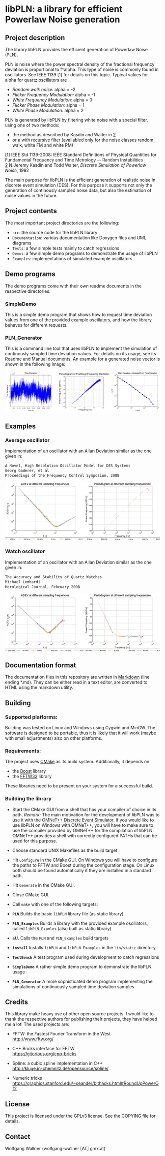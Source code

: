 
libPLN: a library for efficient Powerlaw Noise generation
==============================================================

Project description
-------------------------------

The library libPLN provides the efficient generation of Powerlaw Noise (PLN).

PLN is noise where the power spectral density of the fractional frequency deviation is proportional to f^alpha.
This type of noise is commonly found in oscillators.
See IEEE 1139 [1] for details on this topic.
Typical values for alpha for quartz oscillators are

* *Random walk noise:* alpha = -2
* *Flicker Frequency Modulation:* alpha = -1
* *White Frequency Modulation:* alpha = 0
* *Flicker Phase Modulation:* alpha = 1
* *White Phase Modulation:* alpha = 2    

PLN is generated by libPLN by filtering white noise with a special filter, using one of two methods:

* the method as described by Kasdin and Walter in [2]
* or a with recursive filter (availabled only for the noise classes random walk, white FM and white PM) 

[1] IEEE Std 1139-2008: IEEE Standard Definitions of Physical Quantities for Fundamental Frequency and Time Metrology -- Random Instabilities  
[2] N.Jeremy Kasdin and Todd Walter, *Discrete Simulation of Powerlaw Noise*, 1992

The main purpose for libPLN  is the efficient generation of realistic noise in discrete event simulation (DES).
For this purpose it supports not only the generation of continously sampled noise data, but also the estimation of 
noise values in the future.

Project contents
-------------------------------

The most important project directories are the following:

* `src`: the source code for the libPLN library
* `Documentation`: various documentation like Doxygen files and UML diagrams
* `Tests`: a few simple tests mainly to catch regressions
* `Demos`: a few simple demo programs to demonstrate the usage of libPLN
* `Examples`: implementations of simulated example oscillators 

Demo programs
-------------------------------

The demo programs come with their own readme documents in the respective directories.
 
### SimpleDemo

This is a simple demo program that shows how to request time deviation values from one of the provided example oscillators,
and how the library behaves for different requests.

### PLN_Generator

This is a command line tool that uses libPLN to implement the simulation of continously sampled time deviation values.
For details on its usage, see its Readme and Manual documents.
An example for a generated noise vector is shown in the following image:

![PLN_Generator example](img/Demos/PLN_Generator_Example.png)

Examples
-------------------------------
 
### Average oscillator 

Implementation of an oscillator with an Allan Deviation similar as the one given in:

    A Novel, High Resolution Oscillator Model for DES Systems
    Georg Gaderer, et al
    Proceedings of the Frequency Control Symposium, 2008

![ADEV and PSD plot of AvgOscillator example](img/Examples/AvgOsc.png)

### Watch oscillator

Implementation of an oscillator with an Allan Deviation similar as the one given in:

    The Accuracy and Stability of Quartz Watches
    Michael Lombardi
    Horological Journal, February 2008

![ADEV and PSD plot of WatchQuartz example](img/Examples/WatchQuartz.png)

Documentation format
-------------------------------
 
The documentation files in this repository are written in [Markdown][3] (line ending *.md).
They can be either read in a text editor, are converted to HTML using the markdown utility.

[3]: https://daringfireball.net/projects/markdown/

Building
---------------------

### Supported platforms:

Building was tested on Linux and Windows using Cygwin and MinGW.
The software is designed to be portable, thus it is likely that it will work (maybe with small adjustments) also on other platforms.

### Requirements:

The project uses [CMake][2] as its build system.
Additionally, it depends on

* the [Boost][3] library
* the [FFTW32][4] library

These libraries need to be present on your system for a successful build.

[2]: https://cmake.org/
[3]: http://www.boost.org/
[4]: http://www.fftw.org/

### Building the library

* Start the CMake GUI from a shell that has your compiler of choice in its path.
*Remark:* The main motivation for the development of libPLN was to use it with the [OMNeT++ Discrete Event Simulator][5].
If you would like to use libPLN on Windows with OMNeT++, you will have to make sure to use the compiler provided by OMNeT++ for the compilation of libPLN.
OMNeT++ provides a shell with correctly configured PATHs that can be used for this purpose.

[5]: https://omnetpp.org/

* Choose standard UNIX Makefiles as the build target

* Hit `Configure` in the CMake GUI.
On Windows you will have to configure the paths to FFTW and Boost during the configuration stage.
On Linux both should be found automatically if they are installed in a standard path.

* Hit `Generate` in the CMake GUI.

* Close CMake GUI.

* Call `make` with one of the following targets:

 * **`PLN`** Builds the basic `libPLN` library file (as static library)
 * **`PLN_Examples`** Builds a library with the provided example oscillators, called `libPLN_Examles` (also built as static library)
 * **`all`** Calls the `PLN` and `PLN_Examples` build targets
 * **`install`** Installs `libPLN` and `libPLN_Examples` in the `lib/static` directory
 * **`TestBench`** A test program used during development to catch regressions
 * **`SimpleDemo`** A rather simple demo program to demonstrate the libPLN usage
 * **`PLN_Generator`** A more sophisticated demo program implementing the simulations of continuously sampled time deviation samples

Credits
---------------------

This library make heavy use of other open source projects.
I would like to thank the respective authors for publishing their projects, they have helped me a lot!
The used projects are:

* FFTW: the Fastest Fourier Transform in the West  
   http://www.fftw.org/

* C++ Bricks interface for FFTW  
   https://gitorious.org/cpp-bricks

* Spline: a cubic spline implementation in C++  
   http://kluge.in-chemnitz.de/opensource/spline/

* Numeric tricks  
   https://graphics.stanford.edu/~seander/bithacks.html#RoundUpPowerOf2

License
---------------------

This project is licensed under the GPLv3 license. See the COPYING file for details.

Contact
---------------------

Wolfgang Wallner (wolfgang-wallner [AT] gmx.at)
